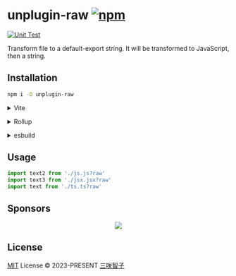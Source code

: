 # unplugin-raw [![npm](https://img.shields.io/npm/v/unplugin-raw.svg)](https://npmjs.com/package/unplugin-raw)

[![Unit Test](https://github.com/unplugin/unplugin-raw/actions/workflows/unit-test.yml/badge.svg)](https://github.com/unplugin/unplugin-raw/actions/workflows/unit-test.yml)

Transform file to a default-export string. It will be transformed to JavaScript, then a string.

## Installation

```bash
npm i -D unplugin-raw
```

<details>
<summary>Vite</summary><br>

```ts
// vite.config.ts
import Raw from 'unplugin-raw/vite'

export default defineConfig({
  plugins: [Raw()],
})
```

<br></details>

<details>
<summary>Rollup</summary><br>

```ts
// rollup.config.js
import Raw from 'unplugin-raw/rollup'

export default {
  plugins: [Raw()],
}
```

<br></details>

<details>
<summary>esbuild</summary><br>

```ts
// esbuild.config.js
import { build } from 'esbuild'

build({
  plugins: [require('unplugin-raw/esbuild')()],
})
```

<br></details>

<!-- <details>
<summary>Webpack</summary><br>

```ts
// webpack.config.js
module.exports = {
  /* ... */
  plugins: [require('unplugin-raw/webpack')()],
}
```

<br></details> -->

## Usage

```ts
import text2 from './js.js?raw'
import text3 from './jsx.jsx?raw'
import text from './ts.ts?raw'
```

## Sponsors

<p align="center">
  <a href="https://cdn.jsdelivr.net/gh/sxzz/sponsors/sponsors.svg">
    <img src='https://cdn.jsdelivr.net/gh/sxzz/sponsors/sponsors.svg'/>
  </a>
</p>

## License

[MIT](./LICENSE) License © 2023-PRESENT [三咲智子](https://github.com/sxzz)
